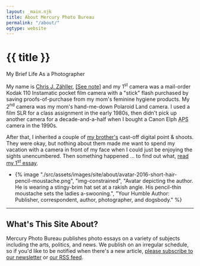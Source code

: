 ```yaml
---
layout: _main.njk
title: About Mercury Photo Bureau
permalink: "/about/"
ogtype: website
---
```


<hgroup>
  <stack-l>

<!-- markdownlint-disable MD025 -->
# {{ title }}
<!-- markdownlint-enable MD025 -->
My Brief Life As a Photographer
  </stack-l>
</hgroup><p>My name is <a title="Chris J. Zähller" href="https://chris.zahller.me/" rel="external me noopener" target="_blank"><span class="h-card"><span class="p-given-name">Chris J. Zähller</span></span></a>, <a href="#mn:1" id="mnref:1" class="sr-only">[See note]</a> and my 1<sup>st</sup> camera was a mail-order Kodak 110 Instamatic pocket film camera with a "stick" flash purchased by saving proofs-of-purchase from my mom's feminine hygiene products. My 2<sup>nd</sup> camera was my mom's hand-me-down Polaroid Land camera. I used a film SLR for a class assignment in the early 1980s, then didn't pick up another camera for a decade-and-a-half when I bought a Canon Elph <abbr title="Advanced Photo System">APS</abbr> camera in the 1990s.</p>

After that, I inherited a couple of <a title="Music Santa Cruz" href="https://www.facebook.com/musicsantacruz" target="_blank">my brother's</a> cast-off digital point &amp; shoots. They were okay, but nothing about them made me want to spend my vacation with a camera in front of my face when I could just be enjoying the sights unencumbered. Then something happened … to find out what, [read my 1<sup>st</sup> essay](/blog/how-i-learned-to-stop-worrying-and-love-the-circle-of-confusion-pt-1/).

<footer aria-label="notes">
  <ul class="app-marginnotes-list" role="list">
    <li id="mn:1" role="listitem">

{% image "./src/assets/images/site/about/avatar-2016-short-hair-pencil-moustache.png", "img-constrained", "Avatar depicting the author. He is wearing a stingy-brim hat set at a rakish angle. His pencil-thin moustache sets the ladies a-swooning.", "Your Humble Author: Publisher, correspondent, author, photographer, and <span class='tooltip' title='A junior officer of the British Royal Navy; someone who does drudge work.'>dogsbody</span>." %}
    </li>
  </ul>

</footer><footer aria-label="About this site">
  <stack-l>

___
  
## What's This Site About?

  Mercury Photo Bureau publishes photo essays on a variety of subjects including the arts, politics, and news. We publish on an irregular schedule, so if you'd like to be notified when there's a new article, [please subscribe to our newsletter](/contact/newsletter) or [our RSS feed](/rss.xml).
  </stack-l>
</footer>
